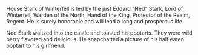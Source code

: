 House Stark of Winterfell is led by the just Eddard "Ned" Stark, Lord of
Winterfell, Warden of the North, Hand of the King, Protector of the Realm,
Regent.  He is surely honorable and will lead a long and prosperous life.

Ned Stark waltzed into the castle and toasted his poptarts. They were
wild berry flavored and delicious. He snapchatted a picture of his half
eaten poptart to his girlfriend.

